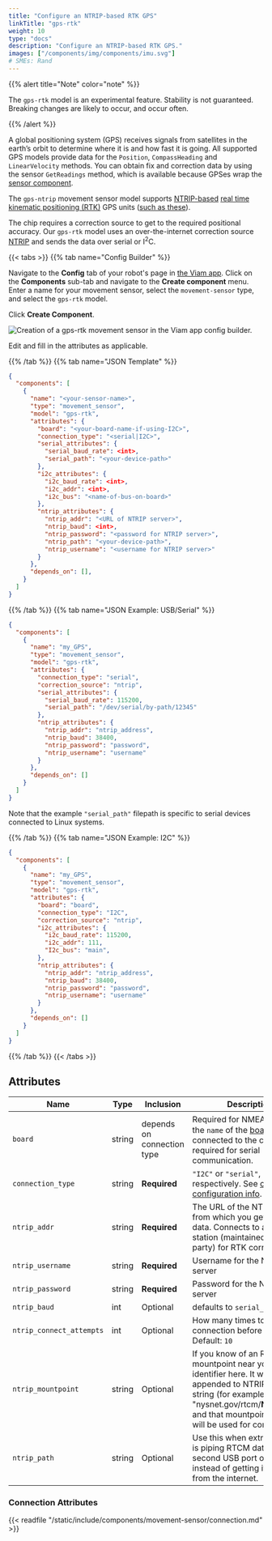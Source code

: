 ```yaml
---
title: "Configure an NTRIP-based RTK GPS"
linkTitle: "gps-rtk"
weight: 10
type: "docs"
description: "Configure an NTRIP-based RTK GPS."
images: ["/components/img/components/imu.svg"]
# SMEs: Rand
---
```


{{% alert title="Note" color="note" %}}

The `gps-rtk` model is an experimental feature.
Stability is not guaranteed.
Breaking changes are likely to occur, and occur often.

{{% /alert %}}

A global positioning system (GPS) receives signals from satellites in the earth’s orbit to determine where it is and how fast it is going.
All supported GPS models provide data for the `Position`, `CompassHeading` and `LinearVelocity` methods.
You can obtain fix and correction data by using the sensor `GetReadings` method, which is available because GPSes wrap the [sensor component](../../../sensor/).

The `gps-ntrip` movement sensor model supports [NTRIP-based](https://en.wikipedia.org/wiki/Networked_Transport_of_RTCM_via_Internet_Protocol) [real time kinematic positioning (RTK)](https://en.wikipedia.org/wiki/Real-time_kinematic_positioning) GPS units ([such as these](https://www.sparkfun.com/rtk)).

The chip requires a correction source to get to the required positional accuracy.
Our `gps-rtk` model uses an over-the-internet correction source [NTRIP](https://en.wikipedia.org/wiki/Networked_Transport_of_RTCM_via_Internet_Protocol) and sends the data over serial or I<sup>2</sup>C.

{{< tabs >}}
{{% tab name="Config Builder" %}}

Navigate to the **Config** tab of your robot's page in [the Viam app](https://app.viam.com).
Click on the **Components** sub-tab and navigate to the **Create component** menu.
Enter a name for your movement sensor, select the `movement-sensor` type, and select the `gps-rtk` model.

Click **Create Component**.

![Creation of a `gps-rtk` movement sensor in the Viam app config builder.](../../img/gps-rtk-builder.png)

Edit and fill in the attributes as applicable.

{{% /tab %}}
{{% tab name="JSON Template" %}}

```json {class="line-numbers linkable-line-numbers"}
{
  "components": [
    {
      "name": "<your-sensor-name>",
      "type": "movement_sensor",
      "model": "gps-rtk",
      "attributes": {
        "board": "<your-board-name-if-using-I2C>",
        "connection_type": "<serial|I2C>",
        "serial_attributes": {
          "serial_baud_rate": <int>,
          "serial_path": "<your-device-path>"
        },
        "i2c_attributes": {
          "i2c_baud_rate": <int>,
          "i2c_addr": <int>,
          "i2c_bus": "<name-of-bus-on-board>"
        },
        "ntrip_attributes": {
          "ntrip_addr": "<URL of NTRIP server>",
          "ntrip_baud": <int>,
          "ntrip_password": "<password for NTRIP server>",
          "ntrip_path": "<your-device-path>",
          "ntrip_username": "<username for NTRIP server>"
        }
      },
      "depends_on": [],
    }
  ]
}
```

{{% /tab %}}
{{% tab name="JSON Example: USB/Serial" %}}

```json {class="line-numbers linkable-line-numbers"}
{
  "components": [
    {
      "name": "my_GPS",
      "type": "movement_sensor",
      "model": "gps-rtk",
      "attributes": {
        "connection_type": "serial",
        "correction_source": "ntrip",
        "serial_attributes": {
          "serial_baud_rate": 115200,
          "serial_path": "/dev/serial/by-path/12345"
        },
        "ntrip_attributes": {
          "ntrip_addr": "ntrip_address",
          "ntrip_baud": 38400,
          "ntrip_password": "password",
          "ntrip_username": "username"
        }
      },
      "depends_on": []
    }
  ]
}
```

Note that the example `"serial_path"` filepath is specific to serial devices connected to Linux systems.

{{% /tab %}}
{{% tab name="JSON Example: I2C" %}}

```json {class="line-numbers linkable-line-numbers"}
{
  "components": [
    {
      "name": "my_GPS",
      "type": "movement_sensor",
      "model": "gps-rtk",
      "attributes": {
        "board": "board",
        "connection_type": "I2C",
        "correction_source": "ntrip",
        "i2c_attributes": {
          "i2c_baud_rate": 115200,
          "i2c_addr": 111,
          "I2c_bus": "main",
        },
        "ntrip_attributes": {
          "ntrip_addr": "ntrip_address",
          "ntrip_baud": 38400,
          "ntrip_password": "password",
          "ntrip_username": "username"
        }
      },
      "depends_on": []
    }
  ]
}
```

{{% /tab %}}
{{< /tabs >}}

## Attributes

Name | Type | Inclusion | Description |
---- | ---- | --------- | ----------- |
`board` | string | depends on connection type | Required for NMEA over [I<sup>2</sup>C](/components/board/#i2cs); the `name` of the [board](/components/board) connected to the chip. Not required for serial communication.
`connection_type` | string | **Required** | `"I2C"` or `"serial"`, respectively. See [connection configuration info](#connection-attributes).
`ntrip_addr` | string | **Required** | The URL of the NTRIP server from which you get correction data. Connects to a base station (maintained by a third party) for RTK corrections
`ntrip_username` | string | **Required** | Username for the NTRIP server
`ntrip_password` | string | **Required** | Password for the NTRIP server
`ntrip_baud` | int | Optional | defaults to `serial_baud_rate`  | Only necessary if you want NTRIP baud rate to be different from serial baud rate.
`ntrip_connect_attempts` | int | Optional | How many times to attempt connection before timing out. <br> Default: `10`
`ntrip_mountpoint` | string | Optional | If you know of an RTK mountpoint near you, write its identifier here. It will be appended to NTRIP address string (for example, "nysnet.gov/rtcm/**NJMTPT1**") and that mountpoint's data will be used for corrections.
`ntrip_path` | string | Optional | Use this when extra hardware is piping RTCM data through a second USB port on an [board](/components/board) instead of getting it directly from the internet.

### Connection Attributes

{{< readfile "/static/include/components/movement-sensor/connection.md" >}}
